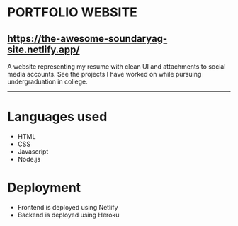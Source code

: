 # PORTFOLIO WEBSITE

https://the-awesome-soundaryag-site.netlify.app/
-----------------------------------------------------------------

A website representing my resume with clean UI
and attachments to social media accounts.
See the projects I have worked on
while pursuing undergraduation in college.

-----------------------------------------------------------------

# Languages used
- HTML
- CSS
- Javascript
- Node.js

# Deployment
- Frontend is deployed using Netlify
- Backend is deployed using Heroku

